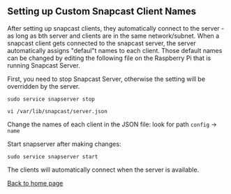 ## Setting up Custom Snapcast Client Names

After setting up snapcast clients, they automatically connect to the server - as long as bth server and clients are in the same network/subnet. When a snapcast client gets connected to the snapcast server, the server automatically assigns "defaul"t names to each client. Those default names can be changed by editing the following file on the Raspberry Pi that is running Snapcast Server.

First, you need to stop Snapcast Server, otherwise the setting will be overridden by the server.

```
sudo service snapserver stop
```

```
vi /var/lib/snapcast/server.json
```

Change the names of each client in the JSON file: look for path `config` -> `name`

Start snapserver after making changes:

```
sudo service snapserver start
```

The clients will automatically connect when the server is available.

[Back to home page](README.md)
